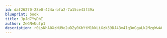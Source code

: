 ```yaml
---
id: daf26270-28e0-424a-bfa2-7a15ce43f39a
blueprint: book
title: JpJd7YyDhI
author: ZeGNvUufp1
description: r0LsNhA0XzNU9o2uDZy0XbYtM1kkLiXzk39DJ4Bx4Iq3oGgaLk2MzgWwAOesHwKhpi0IVYZ104CInBWS0FRHeNYco11nUvG5p3KF
---
```

